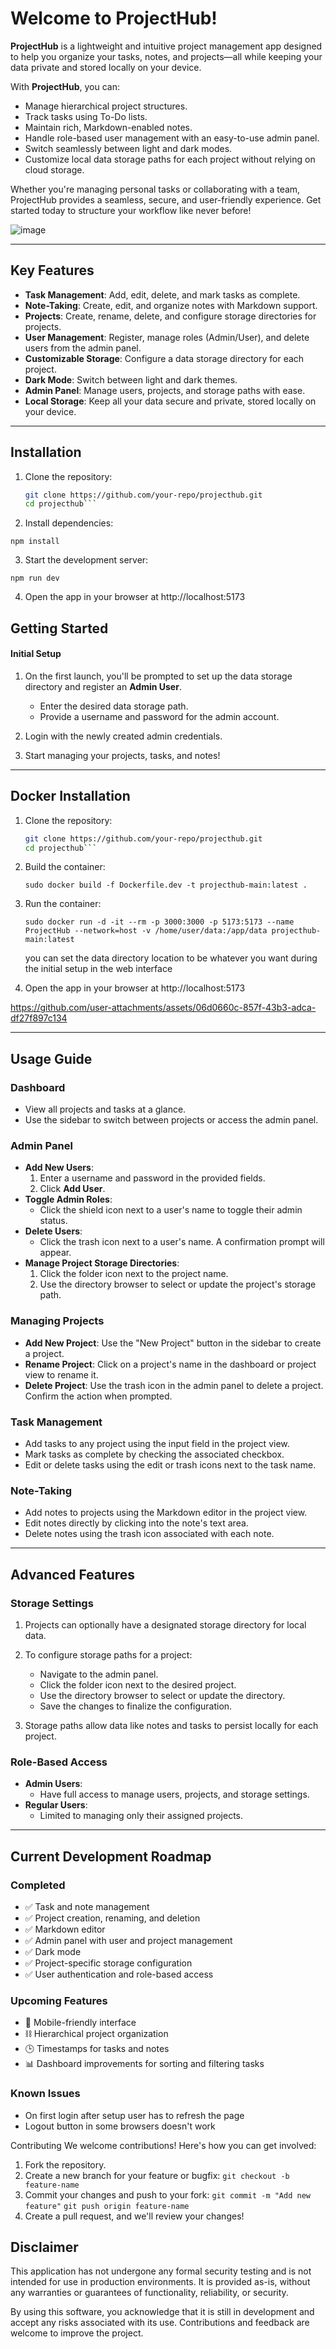 # Welcome to ProjectHub! 

**ProjectHub** is a lightweight and intuitive project management app designed to help you organize your tasks, notes, and projects—all while keeping your data private and stored locally on your device.

With **ProjectHub**, you can:
- Manage hierarchical project structures.
- Track tasks using To-Do lists.
- Maintain rich, Markdown-enabled notes.
- Handle role-based user management with an easy-to-use admin panel.
- Switch seamlessly between light and dark modes.
- Customize local data storage paths for each project without relying on cloud storage.

Whether you're managing personal tasks or collaborating with a team, ProjectHub provides a seamless, secure, and user-friendly experience. Get started today to structure your workflow like never before!

![image](https://github.com/user-attachments/assets/5ff45ff7-c3eb-4cdc-8ba6-c3ab247d2252)


---

## Key Features

- **Task Management**: Add, edit, delete, and mark tasks as complete.
- **Note-Taking**: Create, edit, and organize notes with Markdown support.
- **Projects**: Create, rename, delete, and configure storage directories for projects.
- **User Management**: Register, manage roles (Admin/User), and delete users from the admin panel.
- **Customizable Storage**: Configure a data storage directory for each project.
- **Dark Mode**: Switch between light and dark themes.
- **Admin Panel**: Manage users, projects, and storage paths with ease.
- **Local Storage**: Keep all your data secure and private, stored locally on your device.

---

## Installation

1. Clone the repository:
   ```bash
   git clone https://github.com/your-repo/projecthub.git
   cd projecthub```
   
2. Install dependencies:

``` npm install ```

3. Start the development server:

```npm run dev```

4. Open the app in your browser at http://localhost:5173

## Getting Started

#### Initial Setup

1. On the first launch, you'll be prompted to set up the data storage directory and register an **Admin User**.
   - Enter the desired data storage path.
   - Provide a username and password for the admin account.

2. Login with the newly created admin credentials.

3. Start managing your projects, tasks, and notes!

---

## Docker Installation

1. Clone the repository:
   ```bash
   git clone https://github.com/your-repo/projecthub.git
   cd projecthub```

2. Build the container:

   ``` sudo docker build -f Dockerfile.dev -t projecthub-main:latest . ```

3. Run the container:

   ``` sudo docker run -d -it --rm -p 3000:3000 -p 5173:5173 --name ProjectHub --network=host -v /home/user/data:/app/data projecthub-main:latest ```

   you can set the data directory location to be whatever you want during the initial setup in the web interface

5. Open the app in your browser at http://localhost:5173


https://github.com/user-attachments/assets/06d0660c-857f-43b3-adca-df27f897c134
   
---

## Usage Guide

### Dashboard
- View all projects and tasks at a glance.
- Use the sidebar to switch between projects or access the admin panel.

### Admin Panel
- **Add New Users**:
  1. Enter a username and password in the provided fields.
  2. Click **Add User**.
- **Toggle Admin Roles**:
  - Click the shield icon next to a user's name to toggle their admin status.
- **Delete Users**:
  - Click the trash icon next to a user's name. A confirmation prompt will appear.
- **Manage Project Storage Directories**:
  1. Click the folder icon next to the project name.
  2. Use the directory browser to select or update the project's storage path.

### Managing Projects
- **Add New Project**: Use the "New Project" button in the sidebar to create a project.
- **Rename Project**: Click on a project's name in the dashboard or project view to rename it.
- **Delete Project**: Use the trash icon in the admin panel to delete a project. Confirm the action when prompted.

### Task Management
- Add tasks to any project using the input field in the project view.
- Mark tasks as complete by checking the associated checkbox.
- Edit or delete tasks using the edit or trash icons next to the task name.

### Note-Taking
- Add notes to projects using the Markdown editor in the project view.
- Edit notes directly by clicking into the note's text area.
- Delete notes using the trash icon associated with each note.

---

## Advanced Features

### Storage Settings
1. Projects can optionally have a designated storage directory for local data.
2. To configure storage paths for a project:
   - Navigate to the admin panel.
   - Click the folder icon next to the desired project.
   - Use the directory browser to select or update the directory.
   - Save the changes to finalize the configuration.

3. Storage paths allow data like notes and tasks to persist locally for each project.

### Role-Based Access
- **Admin Users**:
  - Have full access to manage users, projects, and storage settings.
- **Regular Users**:
  - Limited to managing only their assigned projects.

---

## Current Development Roadmap

### Completed
- ✅ Task and note management
- ✅ Project creation, renaming, and deletion
- ✅ Markdown editor
- ✅ Admin panel with user and project management
- ✅ Dark mode
- ✅ Project-specific storage configuration
- ✅ User authentication and role-based access

### Upcoming Features
- 📱 Mobile-friendly interface
- ⛓ Hierarchical project organization
- 🕒 Timestamps for tasks and notes
- 📊 Dashboard improvements for sorting and filtering tasks

### Known Issues
- On first login after setup user has to refresh the page
- Logout button in some browsers doesn't work

Contributing
We welcome contributions! Here's how you can get involved:

1. Fork the repository.
2. Create a new branch for your feature or bugfix:
```git checkout -b feature-name```
3. Commit your changes and push to your fork:
```git commit -m "Add new feature"```
```git push origin feature-name```
4. Create a pull request, and we'll review your changes!
 
## Disclaimer
This application has not undergone any formal security testing and is not intended for use in production environments. It is provided as-is, without any warranties or guarantees of functionality, reliability, or security.

By using this software, you acknowledge that it is still in development and accept any risks associated with its use. Contributions and feedback are welcome to improve the project.
